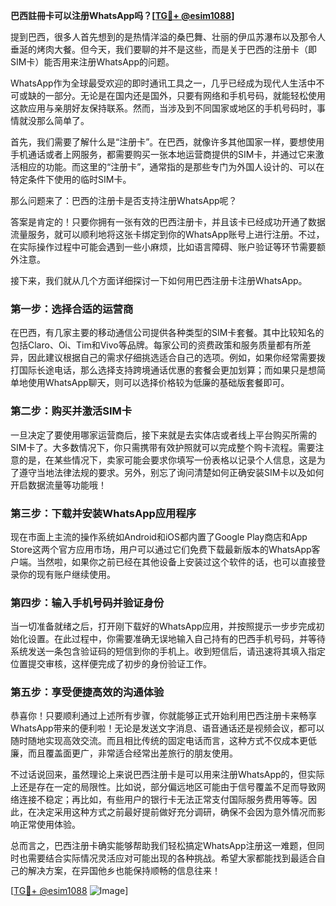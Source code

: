 **巴西註冊卡可以注册WhatsApp吗？[[TG💪+ @esim1088](https://t.me/s/esim1088)]**

提到巴西，很多人首先想到的是热情洋溢的桑巴舞、壮丽的伊瓜苏瀑布以及那令人垂涎的烤肉大餐。但今天，我们要聊的并不是这些，而是关于巴西的注册卡（即SIM卡）能否用来注册WhatsApp的问题。

WhatsApp作为全球最受欢迎的即时通讯工具之一，几乎已经成为现代人生活中不可或缺的一部分。无论是在国内还是国外，只要有网络和手机号码，就能轻松使用这款应用与亲朋好友保持联系。然而，当涉及到不同国家或地区的手机号码时，事情就没那么简单了。

首先，我们需要了解什么是“注册卡”。在巴西，就像许多其他国家一样，要想使用手机通话或者上网服务，都需要购买一张本地运营商提供的SIM卡，并通过它来激活相应的功能。而这里的“注册卡”，通常指的是那些专门为外国人设计的、可以在特定条件下使用的临时SIM卡。

那么问题来了：巴西的注册卡是否支持注册WhatsApp呢？

答案是肯定的！只要你拥有一张有效的巴西注册卡，并且该卡已经成功开通了数据流量服务，就可以顺利地将这张卡绑定到你的WhatsApp账号上进行注册。不过，在实际操作过程中可能会遇到一些小麻烦，比如语言障碍、账户验证等环节需要额外注意。

接下来，我们就从几个方面详细探讨一下如何用巴西注册卡注册WhatsApp。

### 第一步：选择合适的运营商

在巴西，有几家主要的移动通信公司提供各种类型的SIM卡套餐。其中比较知名的包括Claro、Oi、Tim和Vivo等品牌。每家公司的资费政策和服务质量都有所差异，因此建议根据自己的需求仔细挑选适合自己的选项。例如，如果你经常需要拨打国际长途电话，那么选择支持跨境通话优惠的套餐会更加划算；而如果只是想简单地使用WhatsApp聊天，则可以选择价格较为低廉的基础版套餐即可。

### 第二步：购买并激活SIM卡

一旦决定了要使用哪家运营商后，接下来就是去实体店或者线上平台购买所需的SIM卡了。大多数情况下，你只需携带有效护照就可以完成整个购卡流程。需要注意的是，在某些情况下，卖家可能会要求你填写一份表格以记录个人信息，这是为了遵守当地法律法规的要求。另外，别忘了询问清楚如何正确安装SIM卡以及如何开启数据流量等功能哦！

### 第三步：下载并安装WhatsApp应用程序

现在市面上主流的操作系统如Android和iOS都内置了Google Play商店和App Store这两个官方应用市场，用户可以通过它们免费下载最新版本的WhatsApp客户端。当然啦，如果你之前已经在其他设备上安装过这个软件的话，也可以直接登录你的现有账户继续使用。

### 第四步：输入手机号码并验证身份

当一切准备就绪之后，打开刚下载好的WhatsApp应用，并按照提示一步步完成初始化设置。在此过程中，你需要准确无误地输入自己持有的巴西手机号码，并等待系统发送一条包含验证码的短信到你的手机上。收到短信后，请迅速将其填入指定位置提交审核，这样便完成了初步的身份验证工作。

### 第五步：享受便捷高效的沟通体验

恭喜你！只要顺利通过上述所有步骤，你就能够正式开始利用巴西注册卡来畅享WhatsApp带来的便利啦！无论是发送文字消息、语音通话还是视频会议，都可以随时随地实现高效交流。而且相比传统的固定电话而言，这种方式不仅成本更低廉，而且覆盖面更广，非常适合经常出差旅行的朋友使用。

不过话说回来，虽然理论上来说巴西注册卡是可以用来注册WhatsApp的，但实际上还是存在一定的局限性。比如说，部分偏远地区可能由于信号覆盖不足而导致网络连接不稳定；再比如，有些用户的银行卡无法正常支付国际服务费用等等。因此，在决定采用这种方式之前最好提前做好充分调研，确保不会因为意外情况而影响正常使用体验。

总而言之，巴西注册卡确实能够帮助我们轻松搞定WhatsApp注册这一难题，但同时也需要结合实际情况灵活应对可能出现的各种挑战。希望大家都能找到最适合自己的解决方案，在异国他乡也能保持顺畅的信息往来！

[[TG💪+ @esim1088](https://t.me/s/esim1088) ![Image](https://i.postimg.cc/4NQfJmqS/Snipaste-2025-05-13-00-14-12.png)]